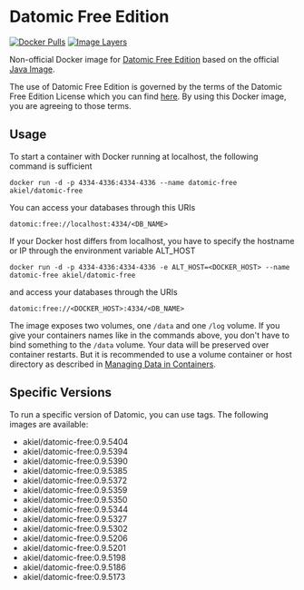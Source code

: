 # Datomic Free Edition

[![Docker Pulls](https://img.shields.io/docker/pulls/akiel/datomic-free.svg)](https://hub.docker.com/r/akiel/datomic-free/)
[![Image Layers](https://images.microbadger.com/badges/image/akiel/datomic-free.svg)](https://microbadger.com/images/akiel/datomic-free)

Non-official Docker image for [Datomic Free Edition][1] based on the official
[Java Image][2].

The use of Datomic Free Edition is governed by the terms of the Datomic Free 
Edition License which you can find [here][3]. By using this Docker image, you 
are agreeing to those terms.

## Usage

To start a container with Docker running at localhost, the following command
is sufficient

    docker run -d -p 4334-4336:4334-4336 --name datomic-free akiel/datomic-free

You can access your databases through this URIs

    datomic:free://localhost:4334/<DB_NAME>

If your Docker host differs from localhost, you have to specify the hostname or
IP through the environment variable ALT_HOST

    docker run -d -p 4334-4336:4334-4336 -e ALT_HOST=<DOCKER_HOST> --name datomic-free akiel/datomic-free

and access your databases through the URIs

    datomic:free://<DOCKER_HOST>:4334/<DB_NAME>

The image exposes two volumes, one `/data` and one `/log` volume. If you give
your containers names like in the commands above, you don't have to bind 
something to the `/data` volume. Your data will be preserved over container
restarts. But it is recommended to use a volume container or host directory as
described in [Managing Data in Containers][4].

## Specific Versions

To run a specific version of Datomic, you can use tags. The following images are
available:

* akiel/datomic-free:0.9.5404
* akiel/datomic-free:0.9.5394
* akiel/datomic-free:0.9.5390
* akiel/datomic-free:0.9.5385
* akiel/datomic-free:0.9.5372
* akiel/datomic-free:0.9.5359
* akiel/datomic-free:0.9.5350
* akiel/datomic-free:0.9.5344
* akiel/datomic-free:0.9.5327
* akiel/datomic-free:0.9.5302
* akiel/datomic-free:0.9.5206
* akiel/datomic-free:0.9.5201
* akiel/datomic-free:0.9.5198
* akiel/datomic-free:0.9.5186
* akiel/datomic-free:0.9.5173

[1]: <https://my.datomic.com/downloads/free>
[2]: <https://registry.hub.docker.com/u/library/java/>
[3]: <https://my.datomic.com/datomic.com/datomic-free-edition-license.html>
[4]: <https://docs.docker.com/userguide/dockervolumes/#volume>
